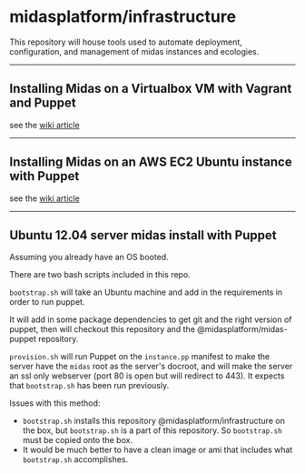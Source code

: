 # midasplatform/infrastructure


This repository will house tools used to automate deployment, configuration, and management of midas instances and ecologies.





----
## Installing Midas on a Virtualbox VM with Vagrant and Puppet


see the [wiki article](https://github.com/midasplatform/infrastructure/wiki/Testing-the-Puppet-manifest-locally-with-Vagrant)

----
## Installing Midas on an AWS EC2 Ubuntu instance with Puppet


see the [wiki article](https://github.com/midasplatform/infrastructure/wiki/AWS)

----
## Ubuntu 12.04 server midas install with Puppet

Assuming you already have an OS booted.

There are two bash scripts included in this repo.

`bootstrap.sh` will take an Ubuntu machine and add in the requirements in order to run puppet.

It will add in some package dependencies to get git and the right version of puppet, then will checkout this repository and the @midasplatform/midas-puppet repository.

`provision.sh` will run Puppet on the `instance.pp` manifest to make the server have the `midas` root as the server's docroot, and will make the server an ssl only webserver (port 80 is open but will redirect to 443).  It expects that `bootstrap.sh` has been run previously.


Issues with this method:

* `bootstrap.sh` installs this repository @midasplatform/infrastructure on the box, but `bootstrap.sh` is a part of this repository.  So `bootstrap.sh` must be copied onto the box.
* It would be much better to have a clean image or ami that includes what `bootstrap.sh` accomplishes.




